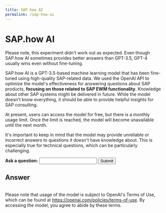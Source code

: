 ```yaml
---
title: SAP.how AI
permalink: /sap-how-ai
---
```


<h1>SAP.how AI</h1>

<script>
    
    document.addEventListener("DOMContentLoaded", function() {
        document.getElementById("question-form").addEventListener("submit", async function(event) {
            event.preventDefault();
            
            // Show the spinner
            document.getElementById("loading-spinner").style.display = "inline-block";

            const question = document.getElementById("question").value;
            const url = "https://kh4rit.pythonanywhere.com/api/ask";
            const data = new FormData(event.target);

            try {
                const response = await fetch(url, {
                    method: "POST",
                    body: data
                });

                if (response.ok) {
                    const jsonResponse = await response.json();
                    document.getElementById("answer").textContent = jsonResponse.answer;
                    // Hide the spinner
                    document.getElementById("loading-spinner").style.display = "none";
                } else {
                    throw new Error(`HTTP error: ${response.status}`);
                }
            } catch (error) {
                console.error("Error:", error);
                document.getElementById("answer").textContent = "An error occurred. Possibly OpenAI usage limit is reached. Please try later.";
                // Hide the spinner
                document.getElementById("loading-spinner").style.display = "none";
            }
        });
    });
</script>

<p>Please note, this experiment didn't work out as expected. Even though SAP.how AI sometimes provides better answers than GPT-3.5, GPT-4 usually wins even without fine-tuning.</p>

<p>SAP.how AI is a GPT-3.5-based machine learning model that has been fine-tuned using high-quality SAP-related data. We used the OpenAI API to optimize the model's effectiveness for answering questions about SAP products, <strong>focusing on those related to SAP EWM functionality</strong>. Knowledge about other SAP systems might be delivered in future. While the model doesn't know everything, it should be able to provide helpful insights for SAP consulting.</p>

<p>At present, users can access the model for free, but there is a monthly usage limit. Once the limit is reached, the model will become unavailable until the next month.</p>

<p>It's important to keep in mind that the model may provide unreliable or incorrect answers to questions it doesn't have knowledge about. This is especially true for technical questions, which can be particularly challenging.</p>

<p>
    <form id="question-form">
        <label for="question"><strong>Ask a question:</strong></label>
        <input type="text" id="question" name="question" required>
        <button id="submit-btn" type="submit">Submit</button>
        <span id="loading-spinner" class="spinner" style="display: none;"></span>
    </form>
</p>

<h2>Answer</h2>

<p id="answer"></p>

<p><br>Please note that usage of the model is subject to OpenAI's Terms of Use, which can be found at <a href="https://openai.com/policies/terms-of-use">https://openai.com/policies/terms-of-use</a>. By accessing the model, you agree to abide by these terms.</p>
